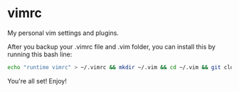 # vimrc
My personal vim settings and plugins.

After you backup your .vimrc file and .vim folder, you can install this by running this bash line:

```bash
echo "runtime vimrc" > ~/.vimrc && mkdir ~/.vim && cd ~/.vim && git clone https://github.com/joom/vimrc.git . && git clone https://github.com/gmarik/Vundle.vim.git ~/.vim/bundle/Vundle.vim && vim +PluginInstall
```

You're all set! Enjoy!
